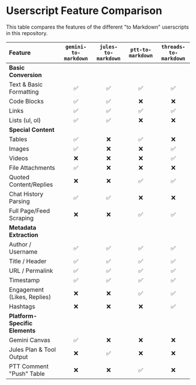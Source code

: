 # Userscript Feature Comparison

This table compares the features of the different "to Markdown" userscripts in this repository.

| Feature | `gemini-to-markdown` | `jules-to-markdown` | `ptt-to-markdown` | `threads-to-markdown` |
| :--- | :---: | :---: | :---: | :---: |
| **Basic Conversion** | | | | |
| Text & Basic Formatting | ✅ | ✅ | ✅ | ✅ |
| Code Blocks | ✅ | ✅ | ❌ | ❌ |
| Links | ✅ | ✅ | ✅ | ✅ |
| Lists (ul, ol) | ✅ | ✅ | ❌ | ❌ |
| **Special Content** | | | | |
| Tables | ✅ | ❌ | ✅ | ❌ |
| Images | ✅ | ❌ | ❌ | ✅ |
| Videos | ❌ | ❌ | ❌ | ✅ |
| File Attachments | ✅ | ❌ | ❌ | ❌ |
| Quoted Content/Replies | ❌ | ❌ | ✅ | ✅ |
| Chat History Parsing | ✅ | ✅ | ❌ | ❌ |
| Full Page/Feed Scraping | ❌ | ❌ | ✅ | ✅ |
| **Metadata Extraction** | | | | |
| Author / Username | ✅ | ✅ | ✅ | ✅ |
| Title / Header | ✅ | ✅ | ✅ | ✅ |
| URL / Permalink | ✅ | ✅ | ✅ | ✅ |
| Timestamp | ✅ | ✅ | ✅ | ✅ |
| Engagement (Likes, Replies) | ❌ | ❌ | ✅ | ✅ |
| Hashtags | ❌ | ❌ | ❌ | ✅ |
| **Platform-Specific Elements** | | | | |
| Gemini Canvas | ✅ | ❌ | ❌ | ❌ |
| Jules Plan & Tool Output | ❌ | ✅ | ❌ | ❌ |
| PTT Comment "Push" Table | ❌ | ❌ | ✅ | ❌ |
